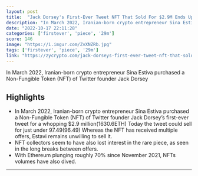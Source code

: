 ```yaml
---
layout: post
title:  "Jack Dorsey's First-Ever Tweet NFT That Sold For $2.9M Ends Up With A Top Bid Of Just $96"
description: "In March 2022, Iranian-born crypto entrepreneur Sina Estiva purchased a Non-Fungible Token (NFT) of Twitter founder Jack Dorsey"
date: "2022-10-17 22:11:28"
categories: ['firstever', 'piece', '29m']
score: 146
image: "https://i.imgur.com/ZvXNZRb.jpg"
tags: ['firstever', 'piece', '29m']
link: "https://zycrypto.com/jack-dorseys-first-ever-tweet-nft-that-sold-for-2-9m-ends-up-with-a-top-bid-of-just-96/"
---
```


In March 2022, Iranian-born crypto entrepreneur Sina Estiva purchased a Non-Fungible Token (NFT) of Twitter founder Jack Dorsey

## Highlights

- In March 2022, Iranian-born crypto entrepreneur Sina Estiva purchased a Non-Fungible Token (NFT) of Twitter founder Jack Dorsey’s first-ever tweet for a whopping $2.9 million(1630.6ETH) Today the tweet could sell for just under $97.49 ($96.49) Whereas the NFT has received multiple offers, Estavi remains unwilling to sell it.
- NFT collectors seem to have also lost interest in the rare piece, as seen in the long breaks between offers.
- With Ethereum plunging roughly 70% since November 2021, NFTs volumes have also dived.

---
